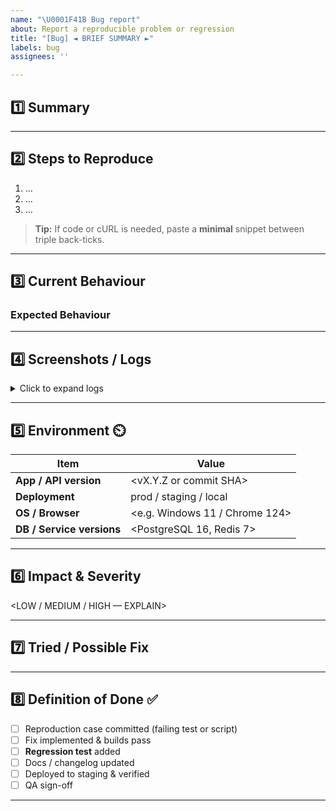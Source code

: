 ```yaml
---
name: "\U0001F41B Bug report"
about: Report a reproducible problem or regression
title: "[Bug] ◄ BRIEF SUMMARY ►"
labels: bug
assignees: ''

---
```


## 1️⃣ Summary
<!-- One concise sentence describing the bug. -->
<WRITE A CLEAR DESCRIPTION HERE>

---

## 2️⃣ Steps to Reproduce
<!-- Bullet or numbered list that anyone can follow to trigger the bug. -->
1. …
2. …
3. …

> **Tip:** If code or cURL is needed, paste a **minimal** snippet between triple back-ticks.

---

## 3️⃣ Current Behaviour
<!-- What *actually* happens after following the steps above. -->
<OBSERVED RESULT>

### Expected Behaviour
<!-- What *should* have happened instead. -->
<EXPECTED RESULT>

---

## 4️⃣ Screenshots / Logs
<!-- Drag-and-drop images or paste log lines that show the failure. -->
<details>
<summary>Click to expand logs</summary>

```text
PASTE RELEVANT LOGS HERE
```
</details>

---

## 5️⃣ Environment ⏲️
| Item | Value |
|------|-------|
| **App / API version** | <vX.Y.Z or commit SHA> |
| **Deployment** | prod / staging / local |
| **OS / Browser** | <e.g. Windows 11 / Chrome 124> |
| **DB / Service versions** | <PostgreSQL 16, Redis 7> |

---

## 6️⃣ Impact & Severity
<!-- How many users affected? Is there a workaround? -->
<LOW / MEDIUM / HIGH — EXPLAIN>

---

## 7️⃣ Tried / Possible Fix
<!-- Optional: notes, bisect results, or ideas for a fix. -->
<ANY INVESTIGATION NOTES>

---

## 8️⃣ Definition of Done ✅
- [ ] Reproduction case committed (failing test or script)
- [ ] Fix implemented & builds pass
- [ ] **Regression test** added
- [ ] Docs / changelog updated
- [ ] Deployed to staging & verified
- [ ] QA sign-off

---

<!--
TEMPLATE HINTS – these comments disappear in the rendered issue:

• Keep the title short but precise: “[Bug] 500 on /checkout when cart is empty”.
• Security‑sensitive? E‑mail security@your‑org.com instead of opening a public issue.
-->
